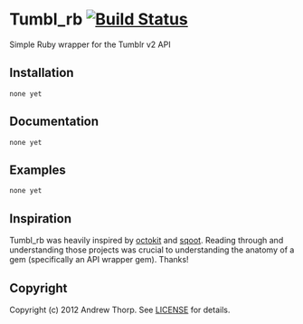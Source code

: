 # Tumbl_rb [![Build Status](https://secure.travis-ci.org/andrewpthorp/tumbl_rb.png)](http://travis-ci.org/andrewpthorp/tumbl_rb)
Simple Ruby wrapper for the Tumblr v2 API

## Installation
    none yet

## Documentation
    none yet

## Examples
    none yet

## Inspiration
Tumbl_rb was heavily inspired by [octokit][octokit] and [sqoot][sqoot]. Reading through
and understanding those projects was crucial to understanding the anatomy of a gem (specifically
an API wrapper gem). Thanks!

[octokit]: https://github.com/pengwynn/octokit
[sqoot]: https://github.com/causemetric/sqoot

## Copyright
Copyright (c) 2012 Andrew Thorp. See [LICENSE][license] for details.

[license]: https://github.com/andrewpthorp/tumbl_rb/blob/master/LICENSE
